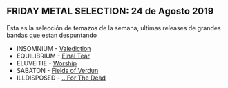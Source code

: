 FRIDAY METAL SELECTION: 24 de Agosto 2019
----

Esta es la selección de  temazos de la semana, ultimas releases de grandes bandas que 
estan despuntando


* INSOMNIUM - [Valediction](https://www.youtube.com/watch?v=_ZLguQ-8w3M)
* EQUILIBRIUM - [Final Tear ](https://www.youtube.com/watch?v=fsbMQihWHyc)
* ELUVEITIE - [Worship](https://www.youtube.com/watch?v=ubhf4AAL5Hc)
* SABATON - [Fields of Verdun](https://www.youtube.com/watch?v=xP8G-LwWNn0)
* ILLDISPOSED - [...For The Dead](https://www.youtube.com/watch?v=FtzGtpHF74o)